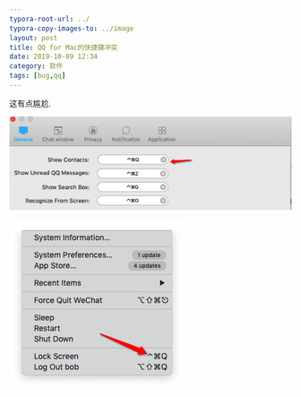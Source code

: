 ```yaml
---
typora-root-url: ../
typora-copy-images-to: ../image
layout: post
title: QQ for Mac的快捷键冲突
date: 2019-10-09 12:34
category: 软件
tags: [bug,qq]
---
```


这有点尴尬.



![image-20191009123427418](../assets/blog/image-20191009123427418.png)

![image-20191009123502099](../assets/blog/image-20191009123502099.png)